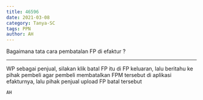 ```yaml
---
title: 46596
date: 2021-03-08
category: Tanya-SC
tags: PPN
author: AH
---
```


Bagaimana tata cara pembatalan FP di efaktur ?

---

WP sebagai penjual, silakan klik batal FP itu di FP keluaran, lalu beritahu ke pihak pembeli agar pembeli membatalkan FPM tersebut di aplikasi efakturnya, lalu pihak penjual upload FP batal tersebut

`AH`
